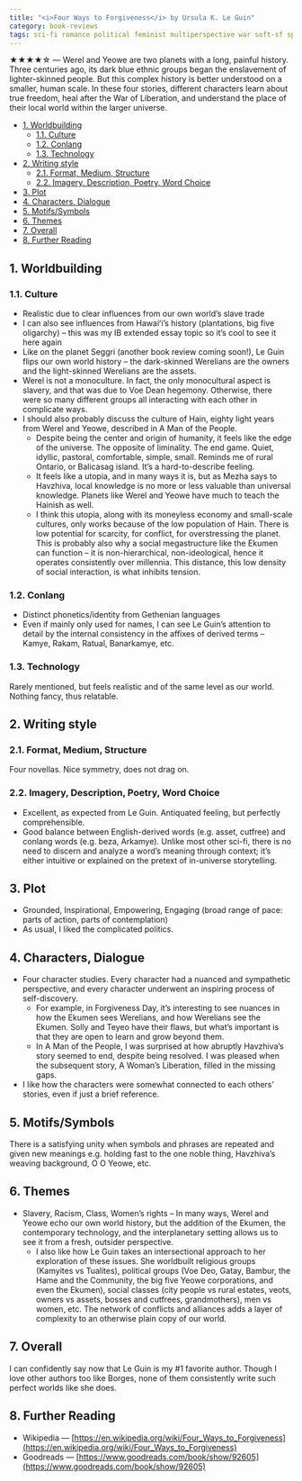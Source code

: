 ```yaml
---
title: "<i>Four Ways to Forgiveness</i> by Ursula K. Le Guin"
category: book-reviews
tags: sci-fi romance political feminist multiperspective war soft-sf space speculative
---
```

★★★★☆ — Werel and Yeowe are two planets with a long, painful history. Three centuries ago, its dark blue ethnic groups began the enslavement of lighter-skinned people. But this complex history is better understood on a smaller, human scale. In these four stories, different characters learn about true freedom, heal after the War of Liberation, and understand the place of their local world within the larger universe.

<!--split-->

- [1. Worldbuilding](#1-worldbuilding)
  - [1.1. Culture](#11-culture)
  - [1.2. Conlang](#12-conlang)
  - [1.3. Technology](#13-technology)
- [2. Writing style](#2-writing-style)
  - [2.1. Format, Medium, Structure](#21-format-medium-structure)
  - [2.2. Imagery, Description, Poetry, Word Choice](#22-imagery-description-poetry-word-choice)
- [3. Plot](#3-plot)
- [4. Characters, Dialogue](#4-characters-dialogue)
- [5. Motifs/Symbols](#5-motifssymbols)
- [6. Themes](#6-themes)
- [7. Overall](#7-overall)
- [8. Further Reading](#8-further-reading)

<!--split-->

## 1. Worldbuilding

### 1.1. Culture
* Realistic due to clear influences from our own world’s slave trade
* I can also see influences from Hawaiʻi’s history (plantations, big five oligarchy) – this was my IB extended essay topic so it’s cool to see it here again
* Like on the planet Seggri (another book review coming soon!), Le Guin flips our own world history – the dark-skinned Werelians are the owners and the light-skinned Werelians are the assets.
* Werel is not a monoculture. In fact, the only monocultural aspect is slavery, and that was due to Voe Dean hegemony. Otherwise, there were so many different groups all interacting with each other in complicate ways.
* I should also probably discuss the culture of Hain, eighty light years from Werel and Yeowe, described in A Man of the People.
  * Despite being the center and origin of humanity, it feels like the edge of the universe. The opposite of liminality. The end game. Quiet, idyllic, pastoral, comfortable, simple, small. Reminds me of rural Ontario, or Balicasag island. It’s a hard-to-describe feeling.
  * It feels like a utopia, and in many ways it is, but as Mezha says to Havzhiva, local knowledge is no more or less valuable than universal knowledge. Planets like Werel and Yeowe have much to teach the Hainish as well.
  * I think this utopia, along with its moneyless economy and small-scale cultures, only works because of the low population of Hain. There is low potential for scarcity, for conflict, for overstressing the planet. This is probably also why a social megastructure like the Ekumen can function – it is non-hierarchical, non-ideological, hence it operates consistently over millennia. This distance, this low density of social interaction, is what inhibits tension.

### 1.2. Conlang
* Distinct phonetics/identity from Gethenian languages
* Even if mainly only used for names, I can see Le Guin’s attention to detail by the internal consistency in the affixes of derived terms – Kamye, Rakam, Ratual, Banarkamye, etc.

### 1.3. Technology
Rarely mentioned, but feels realistic and of the same level as our world. Nothing fancy, thus relatable.

## 2. Writing style

### 2.1. Format, Medium, Structure
Four novellas. Nice symmetry, does not drag on.

### 2.2. Imagery, Description, Poetry, Word Choice
* Excellent, as expected from Le Guin. Antiquated feeling, but perfectly comprehensible.
* Good balance between English-derived words (e.g. asset, cutfree) and conlang words (e.g. beza, Arkamye). Unlike most other sci-fi, there is no need to discern and analyze a word’s meaning through context; it’s either intuitive or explained on the pretext of in-universe storytelling.

## 3. Plot
* Grounded, Inspirational, Empowering, Engaging (broad range of pace: parts of action, parts of contemplation)
* As usual, I liked the complicated politics.

## 4. Characters, Dialogue
* Four character studies. Every character had a nuanced and sympathetic perspective, and every character underwent an inspiring process of self-discovery.
  * For example, in Forgiveness Day, it’s interesting to see nuances in how the Ekumen sees Werelians, and how Werelians see the Ekumen. Solly and Teyeo have their flaws, but what’s important is that they are open to learn and grow beyond them.
  * In A Man of the People, I was surprised at how abruptly Havzhiva’s story seemed to end, despite being resolved. I was pleased when the subsequent story, A Woman’s Liberation, filled in the missing gaps.
* I like how the characters were somewhat connected to each others’ stories, even if just a brief reference.

## 5. Motifs/Symbols
There is a satisfying unity when symbols and phrases are repeated and given new meanings e.g. holding fast to the one noble thing, Havzhiva’s weaving background, O O Yeowe, etc.

## 6. Themes
* Slavery, Racism, Class, Women’s rights – In many ways, Werel and Yeowe echo our own world history, but the addition of the Ekumen, the contemporary technology, and the interplanetary setting allows us to see it from a fresh, outsider perspective.
  * I also like how Le Guin takes an intersectional approach to her exploration of these issues. She worldbuilt religious groups (Kamyites vs Tualites), political groups (Voe Deo, Gatay, Bambur, the Hame and the Community, the big five Yeowe corporations, and even the Ekumen), social classes (city people vs rural estates, veots, owners vs assets, bosses and cutfrees, grandmothers), men vs women, etc. The network of conflicts and alliances adds a layer of complexity to an otherwise plain copy of our world.

## 7. Overall
I can confidently say now that Le Guin is my #1 favorite author. Though I love other authors too like Borges, none of them consistently write such perfect worlds like she does.

## 8. Further Reading
* Wikipedia — [https://en.wikipedia.org/wiki/Four_Ways_to_Forgiveness](https://en.wikipedia.org/wiki/Four_Ways_to_Forgiveness)
* Goodreads — [https://www.goodreads.com/book/show/92605](https://www.goodreads.com/book/show/92605)